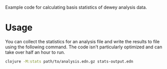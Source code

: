 Example code for calculating basis statistics of dewey analysis data.

# Usage

You can collect the statistics for an analysis file and write the results to file using the following command. The code isn't particularly optimized and can take over half an hour to run.

```sh
clojure -M:stats path/to/analysis.edn.gz stats-output.edn
```


